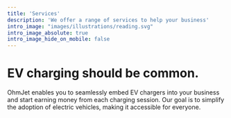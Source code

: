 ```yaml
---
title: 'Services'
description: 'We offer a range of services to help your business'
intro_image: "images/illustrations/reading.svg"
intro_image_absolute: true
intro_image_hide_on_mobile: false
---
```


# EV charging should be common.

OhmJet enables you to seamlessly embed EV chargers into your business and start earning money from each charging session. Our goal is to simplify the adoption of electric vehicles, making it accessible for everyone.
